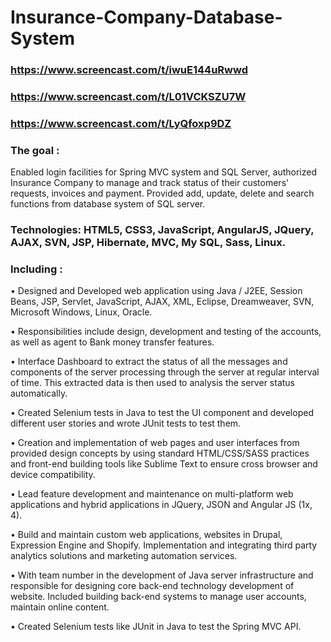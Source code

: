 # Insurance-Company-Database-System

### https://www.screencast.com/t/iwuE144uRwwd
### https://www.screencast.com/t/L01VCKSZU7W
### https://www.screencast.com/t/LyQfoxp9DZ


### The goal : 
Enabled login facilities for Spring MVC system and SQL Server, authorized Insurance Company to manage and track status of their customers' requests, invoices and payment. Provided add, update, delete and search functions from database system of SQL server.

### Technologies: HTML5, CSS3, JavaScript, AngularJS, JQuery, AJAX, SVN, JSP, Hibernate, MVC, My SQL, Sass, Linux.

### Including : 
• Designed and Developed web application using Java / J2EE, Session Beans, JSP, Servlet, JavaScript, AJAX, XML, Eclipse, Dreamweaver, SVN, Microsoft Windows, Linux, Oracle.

• Responsibilities include design, development and testing of the accounts, as well as agent to Bank money transfer features.

• Interface Dashboard to extract the status of all the messages and components of the server processing through the server at regular interval of time. This extracted data is then used to analysis the server status automatically.

• Created Selenium tests in Java to test the UI component and developed different user stories and wrote JUnit tests to test them.

• Creation and implementation of web pages and user interfaces from provided design concepts by using standard HTML/CSS/SASS practices and front-end building tools like Sublime Text to ensure cross browser and device compatibility.

• Lead feature development and maintenance on multi-platform web applications and hybrid applications in JQuery, JSON and Angular JS (1x, 4).

• Build and maintain custom web applications, websites in Drupal, Expression Engine and Shopify. Implementation and integrating third party analytics solutions and marketing automation services.

• With team number in the development of Java server infrastructure and responsible for designing core back-end technology development of website. Included building back-end systems to manage user accounts, maintain online content.

• Created Selenium tests like JUnit in Java to test the Spring MVC API.


        





